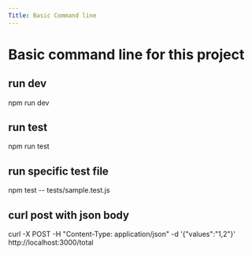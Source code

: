 ```yaml
---
Title: Basic Command line
---
```

# Basic command line for this project
## run dev 
npm run dev
## run test
npm run test
## run specific test file
npm test -- tests/sample.test.js
## curl post with json body 
curl -X POST -H "Content-Type: application/json" -d '{"values":"1,2"}' http://localhost:3000/total